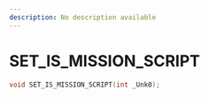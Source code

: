 ```yaml
---
description: No description available 
---
```


# SET_IS_MISSION_SCRIPT

```cpp
void SET_IS_MISSION_SCRIPT(int _Unk0);
```